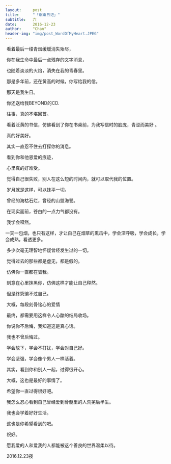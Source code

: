 ```yaml
---
layout:     post
title:      "「烟熏日记」"
subtitle:   六
date:       2016-12-23
author:     "Chan"
header-img: "img/post_WordOfMyHeart.JPEG"
---
```


​	看着最后一缕青烟缓缓消失殆尽，

​	你在我生命中最后一点残存的文字消息，

​	也随着淡淡的火焰，消失在我的青春里。

​	那是多年前，还在黄高的时候，你写给我的信。

​	那天是我生日。

​	你还送给我BEYOND的CD.

​	往事，真的不堪回首。

​	看着泛黄的书信，仿佛看到了你在书桌前，为我写信时的脸庞，青涩而美好 。

​	真的好美好。

​	其实一直忍不住去打探你的消息。

​	看到你和他恩爱的痕迹，

​	心里真的好难受。

​	觉得自己很失败，别人在这么短的时间内，就可以取代我的位置。

​	岁月就是这样，可以抹平一切。

​	曾经的海枯石烂，曾经的山盟海誓。

​	在现实面前，苍白的一点力气都没有。

​	我学会释然。

​	一天一包烟，也只有这样，才让自己在烟草的熏击中，学会深呼吸，学会成长，学会成熟，看透更多。

​	多少次毫无理智地怀疑曾经发生过的一切。

​	觉得过去的那些都是虚无，都是假的。

​	仿佛你一直都在骗我。

​	刻意在心里抹黑你，仿佛这样才能让自己释然。

​	但是终究骗不过自己。

​	大概，每段刻骨铭心的爱情

​	最终，都需要用这样令人心酸的结局收场。	

​	你说你不后悔，我知道这是真心话。

​	我也不曾后悔过。

​	学会放下，学会不打扰，学会对自己好。

​	学会坚强，学会像个男人一样活着。

​	其实，看到你和别人一起，过得很开心。

​	大概，这也是最好的事情了。

​	希望你一直过得很好吧。

​	我怎么忍心看到自己曾经爱到骨髓里的人荒芜后半生。

​	我也会学着好好生活。

​	这也是你希望看到的吧。

​	祝好。

​	愿我爱的人和爱我的人都能被这个善良的世界温柔以待。

​	2016.12.23夜
